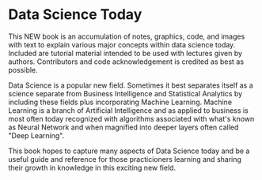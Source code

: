 # Data Science Today

This NEW book is an accumulation of notes, graphics, code, and images with text to explain various major concepts within data science today. Included are tutorial material intended to be used with lectures given by authors. Contributors and code acknowledgement is credited as best as possible.

Data Science is a popular new field. Sometimes it best separates itself as a science separate from Business Intelligence and Statistical Analytics by including these fields plus incorporating Machine Learning. Machine Learning is a branch of Artificial Intelligence and as applied to business is most often today recognized with algorithms associated with what's known as Neural Network and when magnified into deeper layers often called "Deep Learning".

This book hopes to capture many aspects of Data Science today and be a useful guide and reference for those practicioners learning and sharing their growth in knowledge in this exciting new field.

